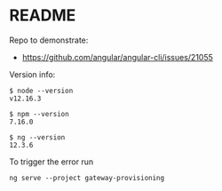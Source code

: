 # README

Repo to demonstrate:

  * https://github.com/angular/angular-cli/issues/21055

Version info:
```shell
$ node --version
v12.16.3
```
```shell
$ npm --version
7.16.0
```
```shell
$ ng --version
12.3.6
```

To trigger the error run

```shell
ng serve --project gateway-provisioning
```

